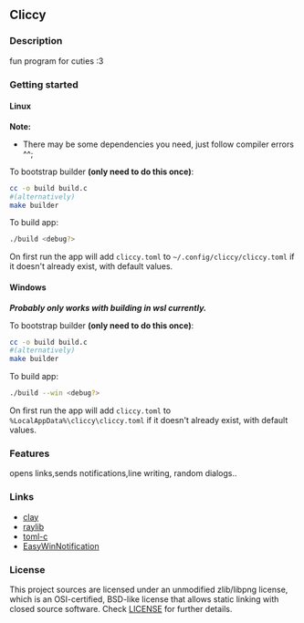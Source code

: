 ## Cliccy

### Description

fun program for cuties :3

### Getting started
#### Linux

**Note:**
  - There may be some dependencies you need, just follow compiler errors ^^;

To bootstrap builder **(only need to do this once)**:
```bash
cc -o build build.c
#(alternatively)
make builder
```

To build app:
```bash
./build <debug?>
```
On first run the app will add `cliccy.toml` to `~/.config/cliccy/cliccy.toml` if it doesn't already exist, with default values.

#### Windows
***Probably only works with building in wsl currently.***

To bootstrap builder **(only need to do this once)**:
```bash
cc -o build build.c
#(alternatively)
make builder
```

To build app:
```bash
./build --win <debug?>
```
On first run the app will add `cliccy.toml` to `%LocalAppData%\cliccy\cliccy.toml` if it doesn't already exist, with default values.
### Features
opens links,sends notifications,line writing, random dialogs..

### Links

 - [clay](https://github.com/nicbarker/clay)
 - [raylib](https://github.com/raysan5/raylib)
 - [toml-c](https://github.com/arp242/toml-c)
 - [EasyWinNotification](https://github.com/bho3538/EasyWinNotification)

### License

This project sources are licensed under an unmodified zlib/libpng license, which is an OSI-certified, BSD-like license that allows static linking with closed source software. Check [LICENSE](LICENSE) for further details.

